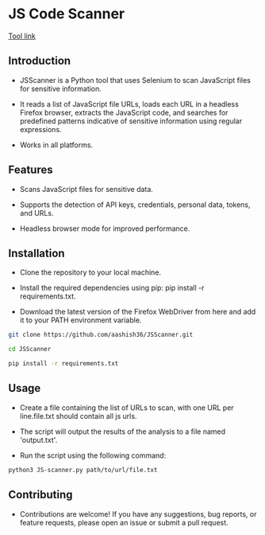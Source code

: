 # JS Code Scanner

[Tool link](https://github.com/aashishsec/JS.Scanner)

## Introduction

- JSScanner is a Python tool that uses Selenium to scan JavaScript files for sensitive information.
  
- It reads a list of JavaScript file URLs, loads each URL in a headless Firefox browser, extracts the JavaScript code, and searches for predefined patterns indicative of sensitive information using regular expressions.

-  Works in all platforms.
  
## Features

- Scans JavaScript files for sensitive data.
  
- Supports the detection of API keys, credentials, personal data, tokens, and URLs.
  
- Headless browser mode for improved performance.
  
## Installation

- Clone the repository to your local machine.
  
- Install the required dependencies using pip: pip install -r requirements.txt.
  
- Download the latest version of the Firefox WebDriver from here and add it to your PATH environment variable.


```bash
git clone https://github.com/aashish36/JSScanner.git

cd JSScanner

pip install -r requirements.txt

```

## Usage

- Create a file containing the list of URLs to scan, with one URL per line.file.txt should contain all js urls.

- The script will output the results of the analysis to a file named 'output.txt'.

- Run the script using the following command: 

``` bash
python3 JS-scanner.py path/to/url/file.txt

```

## Contributing

- Contributions are welcome! If you have any suggestions, bug reports, or feature requests, please open an issue or submit a pull request.


